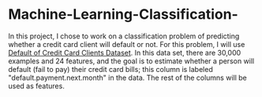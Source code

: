 # Machine-Learning-Classification-
In this project, I chose to work on a classification problem of predicting whether a credit card client will default or not. 
For this problem, I will use [Default of Credit Card Clients Dataset](https://www.kaggle.com/uciml/default-of-credit-card-clients-dataset). In this data set, there are 30,000 examples and 24 features, and the goal is to estimate whether a person will default (fail to pay) their credit card bills; this column is labeled "default.payment.next.month" in the data. The rest of the columns will be used as features.
